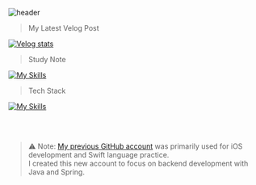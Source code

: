 ![header](https://capsule-render.vercel.app/api?type=waving&color=timeGradient&height=200&section=header&text=%20Jaehyeok%20Lim&fontSize=55&fontColor=FFFFFF&fontAlign=25&fontAlignY=40&animation=fadeIn)

> My Latest Velog Post

<div>
  
[![Velog stats](https://velog-readme-stats.vercel.app/api?name=jaehyeoklim)](https://velog.io/@jaehyeoklim)

</div>

> Study Note
<div>
  
[![My Skills](https://skillicons.dev/icons?i=notion)]()
  
</div>

> Tech Stack
<div>
  
[![My Skills](https://skillicons.dev/icons?i=java,spring,swift,firebase,idea,vscode)](https://skillicons.dev)

</div>

<br><br>

> ⚠️ Note: [My previous GitHub account](https://github.com/grgnjhyxxk) was primarily used for iOS development and Swift language practice.  
I created this new account to focus on backend development with Java and Spring.
